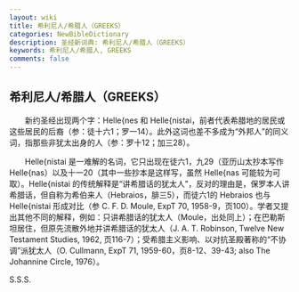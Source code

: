 ```yaml
---
layout: wiki
title: 希利尼人/希腊人（GREEKS）
categories: NewBibleDictionary
description: 圣经新词典: 希利尼人/希腊人（GREEKS）
keywords: 希利尼人/希腊人, GREEKS
comments: false
---
```


## 希利尼人/希腊人（GREEKS）

　　新约圣经出现两个字：Helle{nes 和 Helle{nistai，前者代表希腊地的居民或这些居民的后裔（参：徒十六1；罗一14）。此外这词也差不多成为“外邦人”的同义词，指那些非犹太出身的人（参：罗十12；加三28）。

　　Helle{nistai 是一难解的名词，它只出现在徒六1，九29（亚历山太抄本写作 Helle{nas）以及十一20（其中一些抄本是这样写，虽然 Helle{nas 可能较为可取）。Helle{nistai 的传统解释是“讲希腊话的犹太人”，反对的理由是，保罗本人讲希腊话，但自称为希伯来人（Hebraios，腓三5），而徒六1的 Hebraios 也与 Helle{nistai 形成对比（参 C. F. D. Moule, ExpT 70, 1958-9，页100）。学者又提出其他不同的解释，例如：只讲希腊话的犹太人（Moule，出处同上）；在巴勒斯坦居住，但原先流散外地并讲希腊话的犹太人（J. A. T. Robinson, Twelve New Testament Studies, 1962, 页116-7）；受希腊主义影响、以对抗圣殿著称的“不协调”派犹太人（O. Cullmann, ExpT 71, 1959-60，页8-12、39-43; also The Johannine Circle, 1976）。

S.S.S.









